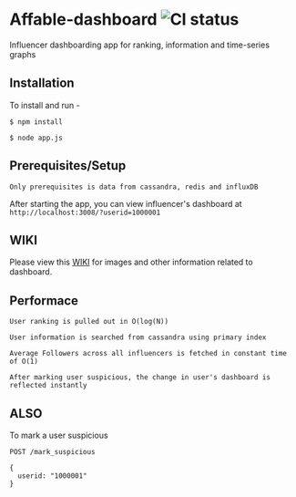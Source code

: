 # Affable-dashboard ![CI status](https://img.shields.io/badge/build-passing-brightgreen.svg)

Influencer dashboarding app for ranking, information and time-series graphs

## Installation
To install and run -

`$ npm install`

`$ node app.js`

## Prerequisites/Setup

`Only prerequisites is data from cassandra, redis and influxDB`

After starting the app, you can view influencer's dashboard at `http://localhost:3008/?userid=1000001`

## WIKI

Please view this [WIKI](https://github.com/mrkranky/affable-dashboard/wiki) for images and other information related to dashboard.

## Performace

`User ranking is pulled out in O(log(N))`

`User information is searched from cassandra using primary index`

`Average Followers across all influencers is fetched in constant time of O(1)`

`After marking user suspicious, the change in user's dashboard is reflected instantly`

## ALSO

To mark a user suspicious

```
POST /mark_suspicious 

{
  userid: "1000001"
}
```
